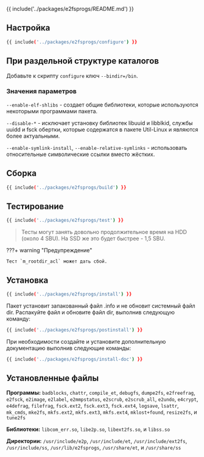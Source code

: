 {{ include('../packages/e2fsprogs/README.md') }}

## Настройка

```bash 
{{ include('../packages/e2fsprogs/configure') }}
```

## При раздельной структуре каталогов

Добавьте к скрипту `configure` ключ `--bindir=/bin`.

### Значения параметров

`--enable-elf-shlibs` - создает общие библиотеки, которые используются некоторыми программами пакета.

`--disable-*` - исключает установку библиотек libuuid и libblkid, службы uuidd и fsck обертки, которые содержатся в пакете Util-Linux и являются более актуальными.

`--enable-symlink-install`, `--enable-relative-symlinks` - использовать относительные символические ссылки вместо жёстких.

## Сборка

```bash 
{{ include('../packages/e2fsprogs/build') }}
```

## Тестирование

```bash 
{{ include('../packages/e2fsprogs/test') }}
```

> Тесты могут занять довольно продолжительное время на HDD (около 4 SBU). На SSD же это будет быстрее - 1,5 SBU.

???+ warning "Предупреждение"

    Тест `m_rootdir_acl` может дать сбой.

## Установка

```bash 
{{ include('../packages/e2fsprogs/install') }}
```

Пакет установит запакованный файл .info и не обновит системный файл dir. Распакуйте файл и обновите файл dir, выполнив следующую команду:

```bash 
{{ include('../packages/e2fsprogs/postinstall') }}
```

При необходимости создайте и установите дополнительную документацию выполнив следующие команды:

```bash 
{{ include('../packages/e2fsprogs/install-doc') }}
```

## Установленные файлы

**Программы:** `badblocks`, `chattr`, `compile_et`, `debugfs`, `dumpe2fs`, `e2freefrag`, `e2fsck`, `e2image`, `e2label`, `e2mmpstatus`, `e2scrub`, `e2scrub_all`, `e2undo`, `e4crypt`, `e4defrag`, `filefrag`, `fsck.ext2`, `fsck.ext3`, `fsck.ext4`, `logsave`, `lsattr`, `mk_cmds`, `mke2fs`, `mkfs.ext2`, `mkfs.ext3`, `mkfs.ext4`, `mklost+found`, `resize2fs`, и `tune2fs`

**Библиотеки:**  `libcom_err.so`, `libe2p.so`, `libext2fs.so`, и `libss.so`

**Директории:**  `/usr/include/e2p`, `/usr/include/et`, `/usr/include/ext2fs`, `/usr/include/ss`, `/usr/lib/e2fsprogs`, `/usr/share/et`, и `/usr/share/ss`
